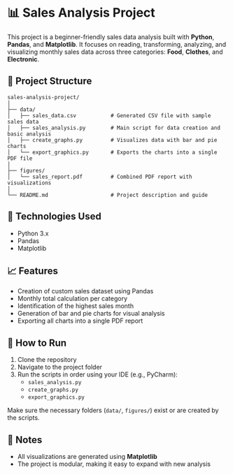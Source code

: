 # 📊 Sales Analysis Project

This project is a beginner-friendly sales data analysis built with **Python**, **Pandas**, and **Matplotlib**. It focuses on reading, transforming, analyzing, and visualizing monthly sales data across three categories: **Food**, **Clothes**, and **Electronic**.

## 📁 Project Structure

```
sales-analysis-project/
│
├── data/
│   ├── sales_data.csv           # Generated CSV file with sample sales data
│   ├── sales_analysis.py        # Main script for data creation and basic analysis
│   ├── create_graphs.py         # Visualizes data with bar and pie charts
│   └── export_graphics.py       # Exports the charts into a single PDF file
│
├── figures/
│   └── sales_report.pdf         # Combined PDF report with visualizations
│
└── README.md                    # Project description and guide
```

## 🧰 Technologies Used

- Python 3.x  
- Pandas  
- Matplotlib  

## 📈 Features

- Creation of custom sales dataset using Pandas
- Monthly total calculation per category
- Identification of the highest sales month
- Generation of bar and pie charts for visual analysis
- Exporting all charts into a single PDF report

## 🚀 How to Run

1. Clone the repository  
2. Navigate to the project folder  
3. Run the scripts in order using your IDE (e.g., PyCharm):
    - `sales_analysis.py`  
    - `create_graphs.py`  
    - `export_graphics.py`  

Make sure the necessary folders (`data/`, `figures/`) exist or are created by the scripts.

## 📌 Notes

- All visualizations are generated using **Matplotlib**
- The project is modular, making it easy to expand with new analysis

